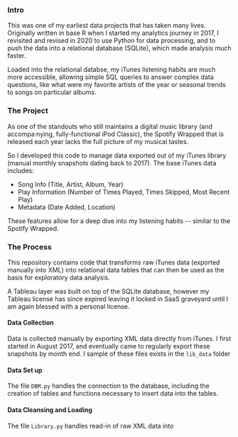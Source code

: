 ### Intro

This was one of my earliest data projects that has taken many lives. Originally written in base R when I started my analytics journey in 2017, I revisited and revised in 2020 to use Python for data processing, and to push the data into a relational database (SQLite), which made analysis much faster. 

Loaded into the relational databse, my iTunes listening habits are much more accessible, allowing simple SQL queries to answer complex data questions, like what were my favorite artists of the year or seasonal trends to songs on particular albums. 

### The Project

As one of the standouts who still maintains a digital music library (and accompa·nying, fully-functional iPod Classic), the Spotify Wrapped that is released each year lacks the full picture of my musical tastes.

So I developed this code to manage data exported out of my iTunes library (manual monthly snapshots dating back to 2017). The base iTunes data includes:

- Song Info (Title, Artist, Album, Year)
- Play Information (Number of Times Played, Times Skipped, Most Recent Play)
- Metadata (Date Added, Location)


These features allow for a deep dive into my listening habits -- similar to the Spotify Wrapped. 

### The Process

This repository contains code that transforms raw iTunes data (exported manually into XML) into relational data tables that can then be used as the basis for exploratory data analysis.

A Tableau layer was built on top of the SQLite database, however my Tableau license has since expired leaving it locked in SaaS graveyard until I am again blessed with a personal license. 

#### Data Collection

Data is collected manually by exporting XML data directly from iTunes. I first started in August 2017, and eventually came to regularly export these snapshots by month end. I sample of these files exists in the `lib_data` folder 

#### Data Set up

The file `DBM.py` handles the connection to the database, including the creation of tables and functions necessary to insert data into the tables. 

#### Data Cleansing and Loading

The file `Library.py` handles read-in of raw XML data into 